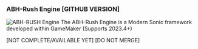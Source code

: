 ### ABH-Rush Engine [GITHUB VERSION]
![ABH-RUSH Engine](https://cdn.discordapp.com/attachments/614413650656100352/695919971095805962/ABH_Rush_Logo.png)
The ABH-Rush Engine is a Modern Sonic framework developed within GameMaker (Supports 2023.4+)

[NOT COMPLETE/AVAILABLE YET]
[DO NOT MERGE]
